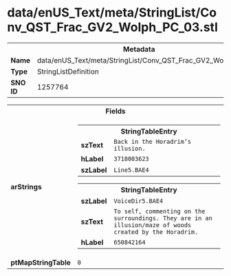 <h1>data/enUS_Text/meta/StringList/Conv_QST_Frac_GV2_Wolph_PC_03.stl</h1><table><tr><th colspan="100%">Metadata</th></tr><tr><td><b>Name</b></td><td>data/enUS_Text/meta/StringList/Conv_QST_Frac_GV2_Wolph_PC_03.stl</td></tr><tr><td><b>Type</b></td><td>StringListDefinition</td></tr><tr><td><b>SNO ID</b></td><td>1257764</td></tr></table>

<table><tr><th colspan="100%">Fields</th></tr><tr><td><b>arStrings</b></td><td><table><tr><th colspan="100%">StringTableEntry</th></tr><tr><td><b>szText</b></td><td><code>Back in the Horadrim’s illusion.</code></td></tr><tr><td><b>hLabel</b></td><td><code>3718003623</code></td></tr><tr><td><b>szLabel</b></td><td><code>Line5.BAE4</code></td></tr></table>


<table><tr><th colspan="100%">StringTableEntry</th></tr><tr><td><b>szLabel</b></td><td><code>VoiceDir5.BAE4</code></td></tr><tr><td><b>szText</b></td><td><code>To self, commenting on the surroundings. They are in an illusion/maze of woods created by the Horadrim.</code></td></tr><tr><td><b>hLabel</b></td><td><code>650842164</code></td></tr></table>


</td></tr><tr><td><b>ptMapStringTable</b></td><td><code>0</code></td></tr></table>

